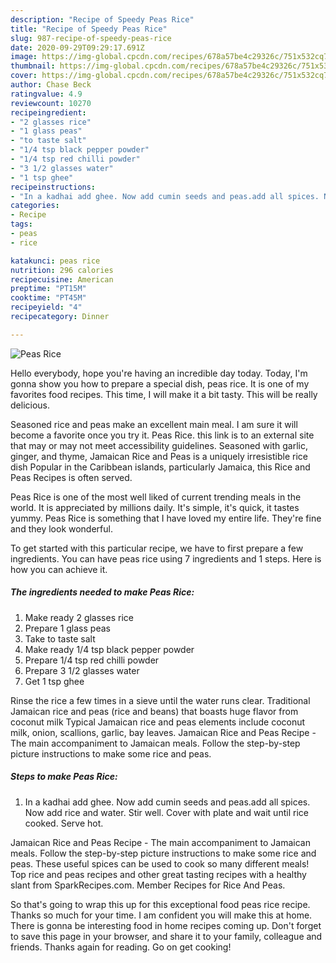 ```yaml
---
description: "Recipe of Speedy Peas Rice"
title: "Recipe of Speedy Peas Rice"
slug: 987-recipe-of-speedy-peas-rice
date: 2020-09-29T09:29:17.691Z
image: https://img-global.cpcdn.com/recipes/678a57be4c29326c/751x532cq70/peas-rice-recipe-main-photo.jpg
thumbnail: https://img-global.cpcdn.com/recipes/678a57be4c29326c/751x532cq70/peas-rice-recipe-main-photo.jpg
cover: https://img-global.cpcdn.com/recipes/678a57be4c29326c/751x532cq70/peas-rice-recipe-main-photo.jpg
author: Chase Beck
ratingvalue: 4.9
reviewcount: 10270
recipeingredient:
- "2 glasses rice"
- "1 glass peas"
- "to taste salt"
- "1/4 tsp black pepper powder"
- "1/4 tsp red chilli powder"
- "3 1/2 glasses water"
- "1 tsp ghee"
recipeinstructions:
- "In a kadhai add ghee. Now add cumin seeds and peas.add all spices. Now add rice and water. Stir well. Cover with plate and wait until rice cooked. Serve hot."
categories:
- Recipe
tags:
- peas
- rice

katakunci: peas rice 
nutrition: 296 calories
recipecuisine: American
preptime: "PT15M"
cooktime: "PT45M"
recipeyield: "4"
recipecategory: Dinner

---
```



![Peas Rice](https://img-global.cpcdn.com/recipes/678a57be4c29326c/751x532cq70/peas-rice-recipe-main-photo.jpg)

Hello everybody, hope you're having an incredible day today. Today, I'm gonna show you how to prepare a special dish, peas rice. It is one of my favorites food recipes. This time, I will make it a bit tasty. This will be really delicious.

Seasoned rice and peas make an excellent main meal. I am sure it will become a favorite once you try it. Peas Rice. this link is to an external site that may or may not meet accessibility guidelines. Seasoned with garlic, ginger, and thyme, Jamaican Rice and Peas is a uniquely irresistible rice dish Popular in the Caribbean islands, particularly Jamaica, this Rice and Peas Recipes is often served.

Peas Rice is one of the most well liked of current trending meals in the world. It is appreciated by millions daily. It's simple, it's quick, it tastes yummy. Peas Rice is something that I have loved my entire life. They're fine and they look wonderful.


To get started with this particular recipe, we have to first prepare a few ingredients. You can have peas rice using 7 ingredients and 1 steps. Here is how you can achieve it.

<!--inarticleads1-->

##### The ingredients needed to make Peas Rice:

1. Make ready 2 glasses rice
1. Prepare 1 glass peas
1. Take to taste salt
1. Make ready 1/4 tsp black pepper powder
1. Prepare 1/4 tsp red chilli powder
1. Prepare 3 1/2 glasses water
1. Get 1 tsp ghee


Rinse the rice a few times in a sieve until the water runs clear. Traditional Jamaican rice and peas (rice and beans) that boasts huge flavor from coconut milk Typical Jamaican rice and peas elements include coconut milk, onion, scallions, garlic, bay leaves. Jamaican Rice and Peas Recipe - The main accompaniment to Jamaican meals. Follow the step-by-step picture instructions to make some rice and peas. 

<!--inarticleads2-->

##### Steps to make Peas Rice:

1. In a kadhai add ghee. Now add cumin seeds and peas.add all spices. Now add rice and water. Stir well. Cover with plate and wait until rice cooked. Serve hot.


Jamaican Rice and Peas Recipe - The main accompaniment to Jamaican meals. Follow the step-by-step picture instructions to make some rice and peas. These useful spices can be used to cook so many different meals! Top rice and peas recipes and other great tasting recipes with a healthy slant from SparkRecipes.com. Member Recipes for Rice And Peas. 

So that's going to wrap this up for this exceptional food peas rice recipe. Thanks so much for your time. I am confident you will make this at home. There is gonna be interesting food in home recipes coming up. Don't forget to save this page in your browser, and share it to your family, colleague and friends. Thanks again for reading. Go on get cooking!
